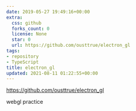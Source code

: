 ```yaml
---
date: 2019-05-27 19:49:16+00:00
extra:
  css: github
  forks_count: 0
  license: None
  star: 0
  url: https://github.com/ousttrue/electron_gl
tags:
- repository
- TypeScript
title: electron_gl
updated: 2021-08-11 01:22:55+00:00
---
```


<https://github.com/ousttrue/electron_gl>

webgl practice
